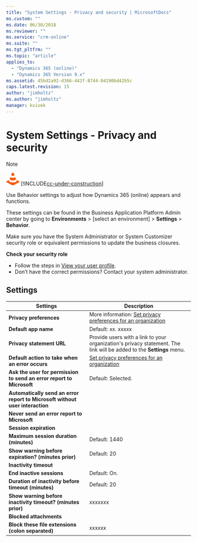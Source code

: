 ```yaml
---
title: "System Settings - Privacy and security | MicrosoftDocs"
ms.custom: ""
ms.date: 06/30/2018
ms.reviewer: ""
ms.service: "crm-online"
ms.suite: ""
ms.tgt_pltfrm: ""
ms.topic: "article"
applies_to: 
  - "Dynamics 365 (online)"
  - "Dynamics 365 Version 9.x"
ms.assetid: 45bd2a92-d366-442f-8744-04190bd42b5c
caps.latest.revision: 15
author: "jimholtz"
ms.author: "jimholtz"
manager: kvivek
---
```

# System Settings - Privacy and security

> [!NOTE]
> ![This page is under construction. Check back soon!](media/under_construction.png "Coming soon")  [!INCLUDE[cc-under-construction](../includes/cc-under-construction.md)]

Use Behavior settings to adjust how Dynamics 365 (online) appears and functions.

These settings can be found in the Business Application Platform Admin center by going to **Environments** > [select an environment] > **Settings** > **Behavior**.

Make sure you have the System Administrator or System Customizer security role or equivalent permissions to update the business closures.

**Check your security role**

- Follow the steps in [View your user profile](https://docs.microsoft.com/dynamics365/customer-engagement/basics/view-your-user-profile).
- Don’t have the correct permissions? Contact your system administrator.

## Settings

|Settings|Description|  
|--------------|-----------------|  
|**Privacy preferences**|More information: [Set privacy preferences for an organization](https://docs.microsoft.com/dynamics365/customer-engagement/admin/set-privacy-preferences-organization#replace-the-privacy-statement-for-the-organization)|  
|**Default app name**|Default: xx. xxxxx|  
|**Privacy statement URL**|Provide users with a link to your organization's privacy statement. The link will be added to the **Settings** menu.|  
|**Default action to take when an error occurs**|[Set privacy preferences for an organization](https://docs.microsoft.com/dynamics365/customer-engagement/admin/set-privacy-preferences-organization#set-error-reporting-preferences-for-the-organization) |
|**Ask the user for permission to send an error report to Microsoft**|Default: Selected.|  
|**Automatically send an error report to Microsoft without user interaction**||  
|**Never send an error report to Microsoft**||  
|**Session expiration**| |  
|**Maximum session duration (minutes)**|Default: 1440|  
|**Show warning before expiration? (minutes prior)**|Default: 20|  
|**Inactivity timeout**| |  
|**End inactive sessions**|Default: On. |  
|**Duration of inactivity before timeout (minutes)**|Default: 20|  
|**Show warning before inactivity timeout? (minutes prior)**|xxxxxxx|  
|**Blocked attachments**||  
|**Block these file extensions (colon separated)**|xxxxxx|  

